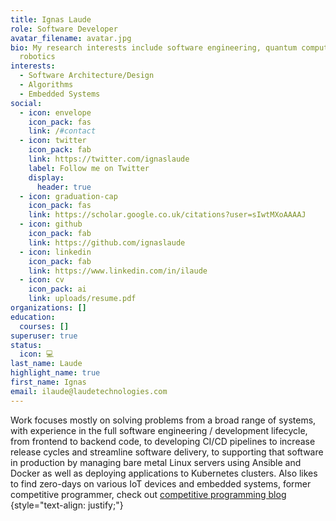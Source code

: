 ```yaml
---
title: Ignas Laude
role: Software Developer
avatar_filename: avatar.jpg
bio: My research interests include software engineering, quantum computing and
  robotics
interests:
  - Software Architecture/Design
  - Algorithms
  - Embedded Systems
social:
  - icon: envelope
    icon_pack: fas
    link: /#contact
  - icon: twitter
    icon_pack: fab
    link: https://twitter.com/ignaslaude
    label: Follow me on Twitter
    display:
      header: true
  - icon: graduation-cap
    icon_pack: fas
    link: https://scholar.google.co.uk/citations?user=sIwtMXoAAAAJ
  - icon: github
    icon_pack: fab
    link: https://github.com/ignaslaude
  - icon: linkedin
    icon_pack: fab
    link: https://www.linkedin.com/in/ilaude
  - icon: cv
    icon_pack: ai
    link: uploads/resume.pdf
organizations: []
education:
  courses: []
superuser: true
status:
  icon: 💻
last_name: Laude
highlight_name: true
first_name: Ignas
email: ilaude@laudetechnologies.com
---
```

Work focuses mostly on solving problems from a broad range of systems, with experience in the full software engineering / development lifecycle, from frontend to backend code, to developing CI/CD pipelines to increase release cycles and streamline software delivery, to supporting that software in production by managing bare metal Linux servers using Ansible and Docker as well as deploying applications to Kubernetes clusters. Also likes to find zero-days on various IoT devices and embedded systems, former competitive programmer, check out [competitive programming blog](https://14ud3.blogspot.com/)
{style="text-align: justify;"}